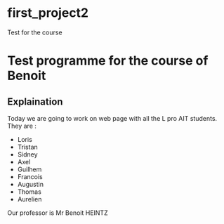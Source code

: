# first_project2
Test for the course
# **Test programme for the course of Benoit**
## Explaination
Today we are going to work on web page with all the L pro AIT  students. They are :
* Loris
* Tristan
* Sidney
* Axel
* Guilhem
* Francois
* Augustin
* Thomas
* Aurelien

Our professor is Mr Benoit HEINTZ
